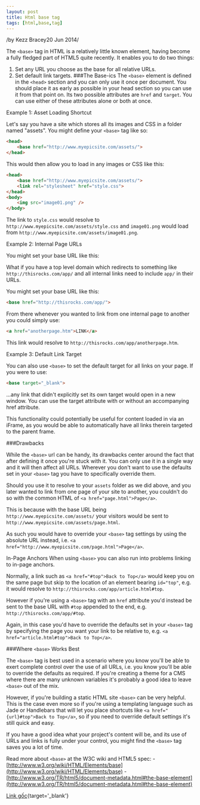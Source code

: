 ```yaml
---
layout: post
title: Html base tag
tags: [html,base,tag]
---
```


/by Kezz Bracey20 Jun 2014/

The `<base>` tag in HTML is a relatively little known element, having become a fully fledged part of HTML5 quite recently. It enables you to do two things:
1. Set any URL you choose as the base for all relative URLs.
2. Set default link targets.
###The Base-ics
The `<base>` element is defined in the `<head>` section and you can only use it once per document. You should place it as early as possible in your head section so you can use it from that point on. Its two possible attributes are `href` and `target`. You can use either of these attributes alone or both at once.

Example 1: Asset Loading Shortcut

Let's say you have a site which stores all its images and CSS in a folder named "assets". You might define your `<base>` tag like so:
```html
<head>
    <base href="http://www.myepicsite.com/assets/">
</head>
```
This would then allow you to load in any images or CSS like this:
```html
<head>
    <base href="http://www.myepicsite.com/assets/">
    <link rel="stylesheet" href="style.css">
</head>
<body>
    <img src="image01.png" />
</body>
```
The link to `style.css` would resolve to `http://www.myepicsite.com/assets/style.css` and `image01.png` would load from `http://www.myepicsite.com/assets/image01.png`.

Example 2: Internal Page URLs


You might set your base URL like this:

What if you have a top level domain which redirects to something like `http://thisrocks.com/app/` and all internal links need to include `app/` in their URLs.

You might set your base URL like this:
```html
<base href="http://thisrocks.com/app/">
```
From there whenever you wanted to link from one internal page to another you could simply use:
```html
<a href="anotherpage.htm">LINK</a>
```
This link would resolve to `http://thisrocks.com/app/anotherpage.htm`.

Example 3: Default Link Target

You can also use `<base>` to set the default target for all links on your page. If you were to use:
```html
<base target="_blank">
```
...any link that didn't explicitly set its own target would open in a new window. You can use the target attribute with or without an accompanying href attribute.

This functionality could potentially be useful for content loaded in via an iFrame, as you would be able to automatically have all links therein targeted to the parent frame.

###Drawbacks

While the `<base>` url can be handy, its drawbacks center around the fact that after defining it once you're stuck with it. You can only use it in a single way and it will then affect all URLs. Wherever you don't want to use the defaults set in your `<base>` tag you have to specifically override them.

Should you use it to resolve to your `assets` folder as we did above, and you later wanted to link from one page of your site to another, you couldn't do so with the common HTML of `<a href="page.html">Page</a>`.

This is because with the base URL being `http://www.myepicsite.com/assets/` your visitors would be sent to `http://www.myepicsite.com/assets/page.html`.

As such you would have to override your `<base>` tag settings by using the absolute URL instead, i.e. `<a href="http://www.myepicsite.com/page.html">Page</a>`.

In-Page Anchors
When using `<base>` you can also run into problems linking to in-page anchors.

Normally, a link such as `<a href="#top">Back to Top</a>` would keep you on the same page but skip to the location of an element bearing `id="top"`, e.g. it would resolve to `http://thisrocks.com/app/article.html#top`.

However if you're using a `<base>` tag with an `href` attribute you'd instead be sent to the base URL with `#top` appended to the end, e.g. `http://thisrocks.com/app/#top`.

Again, in this case you'd have to override the defaults set in your `<base>` tag by specifying the page you want your link to be relative to, e.g. `<a href="article.html#top">Back to Top</a>`.

###Where `<base>` Works Best

The `<base>` tag is best used in a scenario where you know you'll be able to exert complete control over the use of all URLs, i.e. you know you'll be able to override the defaults as required. If you're creating a theme for a CMS where there are many unknown variables it's probably a good idea to leave `<base>` out of the mix.

However, if you're building a static HTML site `<base>` can be very helpful. This is the case even more so if you're using a templating language such as Jade or Handlebars that will let you place shortcuts like `<a href="{url}#top">Back to Top</a>`, so if you need to override default settings it's still quick and easy.

If you have a good idea what your project's content will be, and its use of URLs and links is fully under your control, you might find the `<base>` tag saves you a lot of time.

Read more about `<base>` at the W3C wiki and HTML5 spec:
-[http://www.w3.org/wiki/HTML/Elements/base](http://www.w3.org/wiki/HTML/Elements/base)
-[http://www.w3.org/TR/html5/document-metadata.html#the-base-element](http://www.w3.org/TR/html5/document-metadata.html#the-base-element)

[Link gốc](https://webdesign.tutsplus.com/articles/quick-tip-set-relative-urls-with-the-base-tag--cms-21399){target='_blank'}